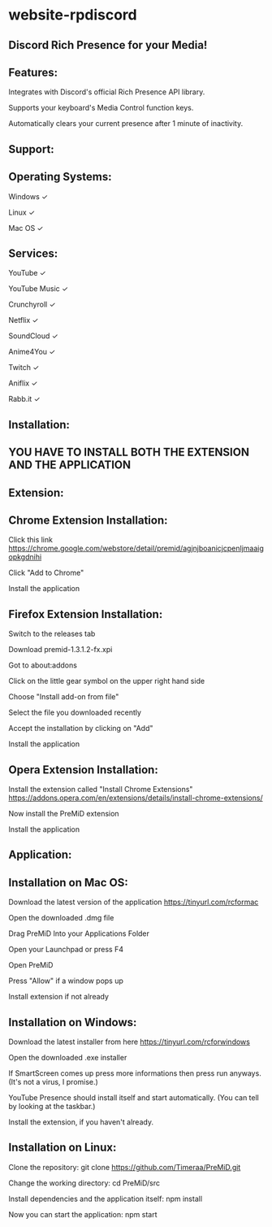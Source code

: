 # website-rpdiscord
Discord Rich Presence for your Media!
--
Features:
--
Integrates with Discord's official Rich Presence API library.

Supports your keyboard's Media Control function keys.

Automatically clears your current presence after 1 minute of inactivity.

Support:
--
Operating Systems:
--
Windows	✓

Linux	✓

Mac OS	✓

Services:
--
YouTube	✓

YouTube Music ✓

Crunchyroll ✓

Netflix	✓

SoundCloud ✓

Anime4You ✓

Twitch	✓	

Aniflix ✓

Rabb.it	✓

Installation:
--
YOU HAVE TO INSTALL BOTH THE EXTENSION AND THE APPLICATION
--
Extension:
--
Chrome Extension Installation:
--
Click this link https://chrome.google.com/webstore/detail/premid/agjnjboanicjcpenljmaaigopkgdnihi

Click "Add to Chrome"

Install the application

Firefox Extension Installation:
--
Switch to the releases tab

Download premid-1.3.1.2-fx.xpi

Got to about:addons

Click on the little gear symbol on the upper right hand side

Choose "Install add-on from file"

Select the file you downloaded recently

Accept the installation by clicking on "Add"

Install the application

Opera Extension Installation:
--
Install the extension called "Install Chrome Extensions" https://addons.opera.com/en/extensions/details/install-chrome-extensions/

Now install the PreMiD extension

Install the application

Application:
--

Installation on Mac OS:
--
Download the latest version of the application https://tinyurl.com/rcformac

Open the downloaded .dmg file

Drag PreMiD Into your Applications Folder

Open your Launchpad or press F4

Open PreMiD

Press "Allow" if a window pops up

Install extension if not already

Installation on Windows:
--
Download the latest installer from here https://tinyurl.com/rcforwindows

Open the downloaded .exe installer

If SmartScreen comes up press more informations then press run anyways. (It's not a virus, I promise.)

YouTube Presence should install itself and start automatically. (You can tell by looking at the taskbar.)

Install the extension, if you haven't already.

Installation on Linux:
--

Clone the repository: git clone https://github.com/Timeraa/PreMiD.git

Change the working directory: cd PreMiD/src

Install dependencies and the application itself: npm install

Now you can start the application: npm start


